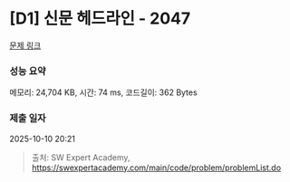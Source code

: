 # [D1] 신문 헤드라인 - 2047 

[문제 링크](https://swexpertacademy.com/main/code/problem/problemDetail.do?contestProbId=AV5QKsLaAy0DFAUq) 

### 성능 요약

메모리: 24,704 KB, 시간: 74 ms, 코드길이: 362 Bytes

### 제출 일자

2025-10-10 20:21



> 출처: SW Expert Academy, https://swexpertacademy.com/main/code/problem/problemList.do